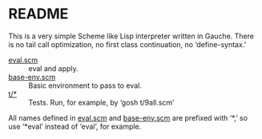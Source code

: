 <!--
Copyright (C) 2011 Hiroki Horiuchi &lt;https://github.com/x19290&gt;

Copying and distribution of this file, with or without modification,
are permitted in any medium without royalty provided the copyright
notice and this notice are preserved.  This file is offered as-is,
without any warranty.

see http://www.gnu.org/licenses/gpl-faq.html#WhatIfWorkIsShort
and http://www.gnu.org/licenses/license-list.html#GNUAllPermissive
!-->
<html xmlns="http://www.w3.org/1999/xhtml" xml:lang="ja"><head
><link rev="made" href="."
/><style type="text/css">
:target { background-color: #DEF; }
</style
><link rel="contents" href="."
/><title>README</title></head><body
><h1>README</h1
><p
>This is a very simple Scheme like Lisp interpreter written in Gauche.
There is no tail call optimization, no first class continuation,
no &lsquo;define-syntax.&rsquo;</p
><dl
><dt id="eval"><a href="eval.scm">eval.scm</a></dt
><dd>eval and apply.</dd
><dt id="base-env"><a href="base-env.scm">base-env.scm</a></dt
><dd>Basic environment to pass to eval.</dd
><dt><a href="t/">t/*</a></dt
><dd>Tests. Run, for example, by &lsquo;gosh t/9all.scm&rsquo;</dd
></dl
><p
>All names defined in <a title="inner" href="#eval">eval.scm</a> and
<a title="inner" href="#base-env">base-env.scm</a> are prefixed with
&lsquo;*,&rsquo;
so use &lsquo;*eval&rsquo; instead of &lsquo;eval&rsquo;, for example.</p
></body></html>
